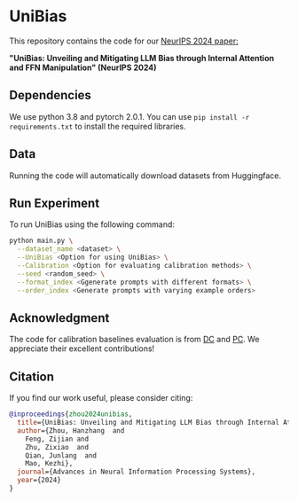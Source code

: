 # UniBias
This repository contains the code for our [NeurIPS 2024 paper:](https://arxiv.org/abs/2405.20612)

**"UniBias: Unveiling and Mitigating LLM Bias through Internal Attention and FFN Manipulation" (NeurIPS 2024)**


## Dependencies

We use python 3.8 and pytorch 2.0.1. You can use ```pip install -r requirements.txt``` to install the required libraries.


## Data

Running the code will automatically download datasets from Huggingface.


## Run Experiment

To run UniBias using the following command:

```bash
python main.py \
  --dataset_name <dataset> \
  --UniBias <Option for using UniBias> \
  --Calibration <Option for evaluating calibration methods> \
  --seed <random_seed> \
  --format_index <Ggenerate prompts with different formats> \
  --order_index <Generate prompts with varying example orders>
```

## Acknowledgment

The code for calibration baselines evaluation is from [DC](https://github.com/fywalter/label-bias) and [PC](https://github.com/fywalter/label-bias). We appreciate their excellent contributions!

## Citation

If you find our work useful, please consider citing:

```bibtex
@inproceedings{zhou2024unibias,
  title={UniBias: Unveiling and Mitigating LLM Bias through Internal Attention and FFN Manipulation},
  author={Zhou, Hanzhang  and
    Feng, Zijian and
    Zhu, Zixiao  and
    Qian, Junlang  and
    Mao, Kezhi},
  journal={Advances in Neural Information Processing Systems},
  year={2024}
}
```

